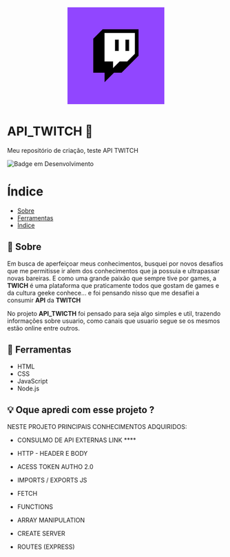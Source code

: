 <h1 align="center" >
    <img src='./path/public/twitchLogo.png'>
</h1>

# API_TWITCH 🤖
Meu repositório de criação, teste API TWITCH

![Badge em Desenvolvimento](http://img.shields.io/static/v1?label=STATUS&message=EM%20DESENVOLVIMENTO&color=GREEN&style=for-the-badge)

# Índice 

* [Sobre](#Sobre)
* [Ferramentas](#Ferramentas)
* [Índice](#índice)



## 📖 Sobre

Em busca de aperfeiçoar meus conhecimentos, busquei por novos desafios que me permitisse ir alem dos conhecimentos que ja possuia e ultrapassar novas bareiras. E como uma grande paixão que sempre tive por games, a **TWICH** é uma plataforma que praticamente todos que gostam de games e da cultura geeke conhece... e foi pensando nisso que me desafiei a consumir **API** da **TWITCH**

No projeto **API_TWICTH** foi pensado para seja algo simples e util, trazendo informações sobre usuario, como canais que usuario segue se os mesmos estão online entre outros.

## 🔨 Ferramentas

- HTML
- CSS
- JavaScript
- Node.js 

## 💡 Oque apredi com esse projeto ?


NESTE PROJETO PRINCIPAIS CONHECIMENTOS ADQUIRIDOS:

- CONSULMO DE API EXTERNAS LINK ****

- HTTP - HEADER E BODY

- ACESS TOKEN AUTHO 2.0

- IMPORTS / EXPORTS JS

- FETCH

- FUNCTIONS

- ARRAY MANIPULATION

- CREATE SERVER

- ROUTES (EXPRESS)
